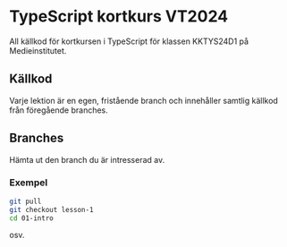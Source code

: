# TypeScript kortkurs VT2024

All källkod för kortkursen i TypeScript för klassen KKTYS24D1 på Medieinstitutet.

## Källkod

Varje lektion är en egen, fristående branch och innehåller samtlig källkod från föregående branches.

## Branches

Hämta ut den branch du är intresserad av.

### Exempel

```zsh
git pull
git checkout lesson-1
cd 01-intro
```

osv.
